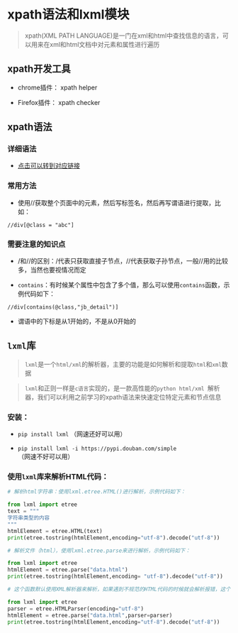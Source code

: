 # xpath语法和lxml模块

> xpath(XML PATH LANGUAGE)是一门在xml和html中查找信息的语言，可以用来在xml和html文档中对元素和属性进行遍历

## xpath开发工具

* chrome插件： xpath helper

* Firefox插件： xpath checker


## xpath语法
### 详细语法

* [点击可以转到对应链接](https://www.runoob.com/xpath/xpath-syntax.html)

### 常用方法

* 使用//获取整个页面中的元素，然后写标签名，然后再写谓语进行提取，比如：

```xpath
//div[@class = "abc"]
```

### 需要注意的知识点

* /和//的区别：/代表只获取直接子节点，//代表获取子孙节点，一般//用的比较多，当然也要视情况而定

* `contains`：有时候某个属性中包含了多个值，那么可以使用`contains`函数，示例代码如下：
```xpath
//div[contains(@class,"jb_detail")]
```

* 谓语中的下标是从1开始的，不是从0开始的


## `lxml`库

>`lxml`是一个`html/xml`的解析器，主要的功能是如何解析和提取`html`和`xml`数据

>`lxml`和正则一样是`c语言`实现的，是一款高性能的`python html/xml `解析器，我们可以利用之前学习的xpath语法来快速定位特定元素和节点信息

### 安装：

* `pip install lxml` （网速还好可以用）

* `pip install lxml -i https://pypi.douban.com/simple`（网速不好可以用）

### 使用`lxml`库来解析HTML代码：
```python
# 解析html字符串：使用lxml.etree.HTML()进行解析，示例代码如下：

from lxml import etree
text = """
字符串类型的内容
"""
htmlElement = etree.HTML(text)
print(etree.tostring(htmlElement,encoding="utf-8").decode("utf-8"))

# 解析文件（html），使用lxml.etree.parse来进行解析，示例代码如下：

from lxml import etree
htmlElement = etree.parse("data.html")
print(etree.tostring(htmlElement,encoding= "utf-8").decode("utf-8"))

# 这个函数默认使用XML解析器来解析，如果遇到不规范的HTML代码的时候就会解析报错，这个时候就要自己创建HTML解析器。

from lxml import etree
parser = etree.HTMLParser(encoding="utf-8")
htmlElement = etree.parse("data.html",parser=parser)
print(etree.tostring(htmlElement,encoding="utf-8").decode("utf-8"))
```

